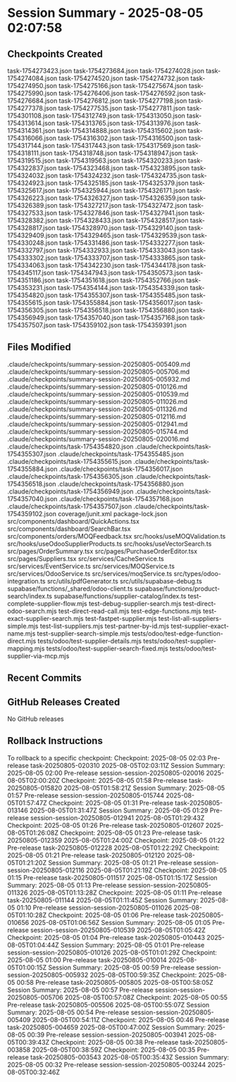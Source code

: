 # Session Summary - 2025-08-05 02:07:58

## Checkpoints Created
task-1754273423.json
task-1754273684.json
task-1754274028.json
task-1754274084.json
task-1754274520.json
task-1754274732.json
task-1754274950.json
task-1754275166.json
task-1754275674.json
task-1754275990.json
task-1754276406.json
task-1754276592.json
task-1754276684.json
task-1754276812.json
task-1754277198.json
task-1754277378.json
task-1754277535.json
task-1754277811.json
task-1754301108.json
task-1754312749.json
task-1754313050.json
task-1754313614.json
task-1754313765.json
task-1754313976.json
task-1754314361.json
task-1754314888.json
task-1754315602.json
task-1754316066.json
task-1754316302.json
task-1754316500.json
task-1754317144.json
task-1754317443.json
task-1754317569.json
task-1754318111.json
task-1754318748.json
task-1754318947.json
task-1754319515.json
task-1754319563.json
task-1754320233.json
task-1754322837.json
task-1754323468.json
task-1754323895.json
task-1754324032.json
task-1754324232.json
task-1754324735.json
task-1754324923.json
task-1754325185.json
task-1754325379.json
task-1754325617.json
task-1754325944.json
task-1754326171.json
task-1754326223.json
task-1754326327.json
task-1754326359.json
task-1754326389.json
task-1754327217.json
task-1754327472.json
task-1754327533.json
task-1754327846.json
task-1754327941.json
task-1754328382.json
task-1754328433.json
task-1754328517.json
task-1754328817.json
task-1754328970.json
task-1754329140.json
task-1754329409.json
task-1754329465.json
task-1754329539.json
task-1754330248.json
task-1754331486.json
task-1754332277.json
task-1754332797.json
task-1754332933.json
task-1754333043.json
task-1754333302.json
task-1754333707.json
task-1754333865.json
task-1754334063.json
task-1754342230.json
task-1754344178.json
task-1754345117.json
task-1754347943.json
task-1754350573.json
task-1754351186.json
task-1754351618.json
task-1754352766.json
task-1754353231.json
task-1754354144.json
task-1754354339.json
task-1754354820.json
task-1754355307.json
task-1754355485.json
task-1754355615.json
task-1754355884.json
task-1754356017.json
task-1754356305.json
task-1754356518.json
task-1754356880.json
task-1754356949.json
task-1754357040.json
task-1754357168.json
task-1754357507.json
task-1754359102.json
task-1754359391.json

## Files Modified
.claude/checkpoints/summary-session-20250805-005409.md
.claude/checkpoints/summary-session-20250805-005706.md
.claude/checkpoints/summary-session-20250805-005932.md
.claude/checkpoints/summary-session-20250805-010126.md
.claude/checkpoints/summary-session-20250805-010539.md
.claude/checkpoints/summary-session-20250805-011026.md
.claude/checkpoints/summary-session-20250805-011326.md
.claude/checkpoints/summary-session-20250805-012116.md
.claude/checkpoints/summary-session-20250805-012941.md
.claude/checkpoints/summary-session-20250805-015744.md
.claude/checkpoints/summary-session-20250805-020016.md
.claude/checkpoints/task-1754354820.json
.claude/checkpoints/task-1754355307.json
.claude/checkpoints/task-1754355485.json
.claude/checkpoints/task-1754355615.json
.claude/checkpoints/task-1754355884.json
.claude/checkpoints/task-1754356017.json
.claude/checkpoints/task-1754356305.json
.claude/checkpoints/task-1754356518.json
.claude/checkpoints/task-1754356880.json
.claude/checkpoints/task-1754356949.json
.claude/checkpoints/task-1754357040.json
.claude/checkpoints/task-1754357168.json
.claude/checkpoints/task-1754357507.json
.claude/checkpoints/task-1754359102.json
coverage/junit.xml
package-lock.json
src/components/dashboard/QuickActions.tsx
src/components/dashboard/SearchBar.tsx
src/components/orders/MOQFeedback.tsx
src/hooks/useMOQValidation.ts
src/hooks/useOdooSupplierProducts.ts
src/hooks/useVectorSearch.ts
src/pages/OrderSummary.tsx
src/pages/PurchaseOrderEditor.tsx
src/pages/Suppliers.tsx
src/services/CacheService.ts
src/services/EventService.ts
src/services/MOQService.ts
src/services/OdooService.ts
src/services/moqService.ts
src/types/odoo-integration.ts
src/utils/pdfGenerator.ts
src/utils/supabase-debug.ts
supabase/functions/_shared/odoo-client.ts
supabase/functions/product-search/index.ts
supabase/functions/supplier-catalog/index.ts
test-complete-supplier-flow.mjs
test-debug-supplier-search.mjs
test-direct-odoo-search.mjs
test-direct-read-call.mjs
test-edge-functions.mjs
test-exact-supplier-search.mjs
test-fastpet-supplier.mjs
test-list-all-suppliers-simple.mjs
test-list-suppliers.mjs
test-partner-by-id.mjs
test-supplier-exact-name.mjs
test-supplier-search-simple.mjs
tests/odoo/test-edge-function-direct.mjs
tests/odoo/test-supplier-details.mjs
tests/odoo/test-supplier-mapping.mjs
tests/odoo/test-supplier-search-fixed.mjs
tests/odoo/test-supplier-via-mcp.mjs

## Recent Commits


## GitHub Releases Created
No GitHub releases

## Rollback Instructions
To rollback to a specific checkpoint:
Checkpoint: 2025-08-05 02:03	Pre-release	task-20250805-020310	2025-08-05T02:03:11Z
Session Summary: 2025-08-05 02:00	Pre-release	session-session-20250805-020016	2025-08-05T02:00:20Z
Checkpoint: 2025-08-05 01:58	Pre-release	task-20250805-015820	2025-08-05T01:58:21Z
Session Summary: 2025-08-05 01:57	Pre-release	session-session-20250805-015744	2025-08-05T01:57:47Z
Checkpoint: 2025-08-05 01:31	Pre-release	task-20250805-013146	2025-08-05T01:31:47Z
Session Summary: 2025-08-05 01:29	Pre-release	session-session-20250805-012941	2025-08-05T01:29:43Z
Checkpoint: 2025-08-05 01:26	Pre-release	task-20250805-012607	2025-08-05T01:26:08Z
Checkpoint: 2025-08-05 01:23	Pre-release	task-20250805-012359	2025-08-05T01:24:00Z
Checkpoint: 2025-08-05 01:22	Pre-release	task-20250805-012228	2025-08-05T01:22:29Z
Checkpoint: 2025-08-05 01:21	Pre-release	task-20250805-012120	2025-08-05T01:21:20Z
Session Summary: 2025-08-05 01:21	Pre-release	session-session-20250805-012116	2025-08-05T01:21:19Z
Checkpoint: 2025-08-05 01:15	Pre-release	task-20250805-011517	2025-08-05T01:15:17Z
Session Summary: 2025-08-05 01:13	Pre-release	session-session-20250805-011326	2025-08-05T01:13:28Z
Checkpoint: 2025-08-05 01:11	Pre-release	task-20250805-011144	2025-08-05T01:11:45Z
Session Summary: 2025-08-05 01:10	Pre-release	session-session-20250805-011026	2025-08-05T01:10:28Z
Checkpoint: 2025-08-05 01:06	Pre-release	task-20250805-010656	2025-08-05T01:06:56Z
Session Summary: 2025-08-05 01:05	Pre-release	session-session-20250805-010539	2025-08-05T01:05:42Z
Checkpoint: 2025-08-05 01:04	Pre-release	task-20250805-010443	2025-08-05T01:04:44Z
Session Summary: 2025-08-05 01:01	Pre-release	session-session-20250805-010126	2025-08-05T01:01:29Z
Checkpoint: 2025-08-05 01:00	Pre-release	task-20250805-010014	2025-08-05T01:00:15Z
Session Summary: 2025-08-05 00:59	Pre-release	session-session-20250805-005932	2025-08-05T00:59:35Z
Checkpoint: 2025-08-05 00:58	Pre-release	task-20250805-005805	2025-08-05T00:58:05Z
Session Summary: 2025-08-05 00:57	Pre-release	session-session-20250805-005706	2025-08-05T00:57:08Z
Checkpoint: 2025-08-05 00:55	Pre-release	task-20250805-005506	2025-08-05T00:55:07Z
Session Summary: 2025-08-05 00:54	Pre-release	session-session-20250805-005409	2025-08-05T00:54:11Z
Checkpoint: 2025-08-05 00:46	Pre-release	task-20250805-004659	2025-08-05T00:47:00Z
Session Summary: 2025-08-05 00:39	Pre-release	session-session-20250805-003941	2025-08-05T00:39:43Z
Checkpoint: 2025-08-05 00:38	Pre-release	task-20250805-003858	2025-08-05T00:38:59Z
Checkpoint: 2025-08-05 00:35	Pre-release	task-20250805-003543	2025-08-05T00:35:43Z
Session Summary: 2025-08-05 00:32	Pre-release	session-session-20250805-003244	2025-08-05T00:32:46Z
